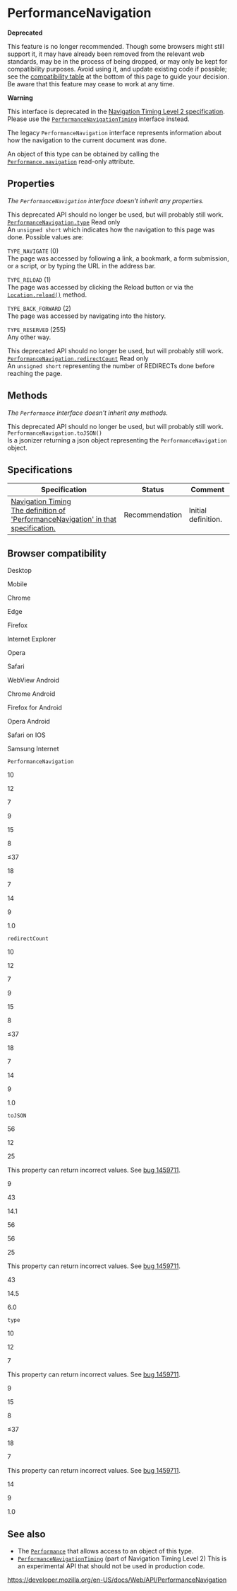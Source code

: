 # PerformanceNavigation

**Deprecated**

This feature is no longer recommended. Though some browsers might still support it, it may have already been removed from the relevant web standards, may be in the process of being dropped, or may only be kept for compatibility purposes. Avoid using it, and update existing code if possible; see the [compatibility table](#browser_compatibility) at the bottom of this page to guide your decision. Be aware that this feature may cease to work at any time.

**Warning**

This interface is deprecated in the [Navigation Timing Level 2 specification](https://w3c.github.io/navigation-timing/#obsolete). Please use the [`PerformanceNavigationTiming`](performancenavigationtiming) interface instead.

The legacy `PerformanceNavigation` interface represents information about how the navigation to the current document was done.

An object of this type can be obtained by calling the [`Performance.navigation`](performance/navigation) read-only attribute.

## Properties

_The `PerformanceNavigation` interface doesn't inherit any properties._

<span class="icon deprecated" viewbox="0 0 100 100" xmlns="http://www.w3.org/2000/svg" role="img"> This deprecated API should no longer be used, but will probably still work. </span> [`PerformanceNavigation.type`](performancenavigation/type) <span class="badge inline readonly">Read only </span>  
An `unsigned short` which indicates how the navigation to this page was done. Possible values are:

`TYPE_NAVIGATE` (0)  
The page was accessed by following a link, a bookmark, a form submission, or a script, or by typing the URL in the address bar.

`TYPE_RELOAD` (1)  
The page was accessed by clicking the Reload button or via the [`Location.reload()`](location/reload) method.

`TYPE_BACK_FORWARD` (2)  
The page was accessed by navigating into the history.

`TYPE_RESERVED` (255)  
Any other way.

<span class="icon deprecated" viewbox="0 0 100 100" xmlns="http://www.w3.org/2000/svg" role="img"> This deprecated API should no longer be used, but will probably still work. </span> [`PerformanceNavigation.redirectCount`](performancenavigation/redirectcount) <span class="badge inline readonly">Read only </span>  
An `unsigned short` representing the number of REDIRECTs done before reaching the page.

## Methods

_The `Performance` interface doesn't inherit any methods._

<span class="icon deprecated" viewbox="0 0 100 100" xmlns="http://www.w3.org/2000/svg" role="img"> This deprecated API should no longer be used, but will probably still work. </span> <span class="page-not-created">`PerformanceNavigation.toJSON()`</span>  
Is a jsonizer returning a json object representing the `PerformanceNavigation` object.

## Specifications

<table><thead><tr class="header"><th>Specification</th><th>Status</th><th>Comment</th></tr></thead><tbody><tr class="odd"><td><a href="https://www.w3.org/TR/navigation-timing/#performancenavigation">Navigation Timing<br />
<span class="small">The definition of 'PerformanceNavigation' in that specification.</span></a></td><td><span class="spec-rec">Recommendation</span></td><td>Initial definition.</td></tr></tbody></table>

## Browser compatibility

Desktop

Mobile

Chrome

Edge

Firefox

Internet Explorer

Opera

Safari

WebView Android

Chrome Android

Firefox for Android

Opera Android

Safari on IOS

Samsung Internet

`PerformanceNavigation`

10

12

7

9

15

8

≤37

18

7

14

9

1.0

`redirectCount`

10

12

7

9

15

8

≤37

18

7

14

9

1.0

`toJSON`

56

12

25

This property can return incorrect values. See [bug 1459711](https://bugzil.la/1459711).

9

43

14.1

56

56

25

This property can return incorrect values. See [bug 1459711](https://bugzil.la/1459711).

43

14.5

6.0

`type`

10

12

7

This property can return incorrect values. See [bug 1459711](https://bugzil.la/1459711).

9

15

8

≤37

18

7

This property can return incorrect values. See [bug 1459711](https://bugzil.la/1459711).

14

9

1.0

## See also

- The [`Performance`](performance) that allows access to an object of this type.
- [`PerformanceNavigationTiming`](performancenavigationtiming) (part of Navigation Timing Level 2) <span class="icon experimental" viewbox="0 0 100 100" xmlns="http://www.w3.org/2000/svg" role="img"> This is an experimental API that should not be used in production code. </span>

<a href="https://developer.mozilla.org/en-US/docs/Web/API/PerformanceNavigation" class="_attribution-link">https://developer.mozilla.org/en-US/docs/Web/API/PerformanceNavigation</a>
